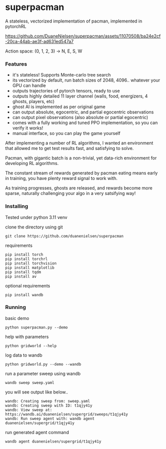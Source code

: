# superpacman

A stateless, vectorized implementation of pacman, implemented in pytorchRL



https://github.com/DuaneNielsen/superpacman/assets/11070508/ba24e2cf-20ca-44ab-ae3f-ad631ed547a7



Action space: (0, 1, 2, 3) -> N, E, S, W

### Features

  * it's stateless!  Supports Monte-carlo tree search
  * its vectorized by default, run batch sizes of 2048, 4096.. whatever your GPU can handle
  * outputs trajectories of pytorch tensors, ready to use
  * outputs highly detailed 11 layer channel (walls, food, energizers, 4 ghosts, players, etc)
  * ghost AI is implemented as per original game
  * can output absolute, egocentric, and partial egocentric observations
  * can output pixel observations (also absolute or partial egocentric)
  * comes with a fully working and tuned PPO implementation, so you can verify it works!
  * manual interface, so you can play the game yourself

After implementing a number of RL algorithms, I wanted an environment that allowed me to get test results fast, and satisfying to solve.

Pacman, with gigantic batch is a non-trivial, yet data-rich environment for developing RL algorithms.

The constant stream of rewards generated by pacman eating means early in training, you have plenty reward signal to work with.

As training progresses, ghosts are released, and rewards become more sparse, naturally challenging your algo in a very satsifying way!


### Installing

Tested under python 3.11 venv

clone the directory using git

```commandline
git clone https://github.com/duanenielsen/superpacman
```

requirements

```commandline
pip install torch
pip install torchrl
pip install torchvision
pip install matplotlib
pip install tqdm
pip install av
```

optional requirements
```commandline
pip install wandb
```

### Running

basic demo
```commandline
python superpacman.py --demo
```

help with parameters
```commandline
python gridworld --help
```

log data to wandb
```commandline
python gridworld.py --demo --wandb
```

run a parameter sweep using wandb
```commandline
wandb sweep sweep.yaml
```

you will see output like below..
```commandline
wandb: Creating sweep from: sweep.yaml
wandb: Creating sweep with ID: t1qjy41y
wandb: View sweep at: https://wandb.ai/duanenielsen/supergrid/sweeps/t1qjy41y
wandb: Run sweep agent with: wandb agent duanenielsen/supergrid/t1qjy41y
```

run generated agent command
```commandline
wandb agent duanenielsen/supergrid/t1qjy41y
```
